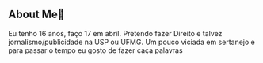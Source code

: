 ## About Me👋
Eu tenho 16 anos, faço 17 em abril. Pretendo fazer Direito e talvez jornalismo/publicidade na USP ou UFMG. Um pouco viciada em sertanejo e para passar o tempo eu gosto de fazer caça palavras
